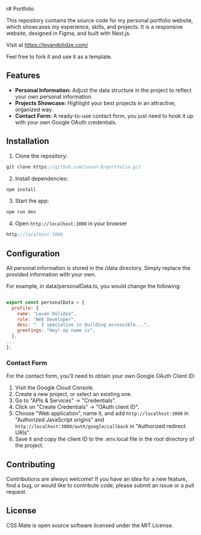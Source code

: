  r# Portfolio 

This repository contains the source code for my personal portfolio website, which showcases my experience, skills, and projects. It is a responsive website, designed in Figma, and built with Next.js.

Visit at https://levandolidze.com/

Feel free to fork it and use it as a template.


## Features 

- **Personal Information:** Adjust the data structure in the project to reflect your own personal information.
- **Projects Showcase:** Highlight your best projects in an attractive, organized way.
- **Contact Form:** A ready-to-use contact form, you just need to hook it up with your own Google OAuth credentials.


## Installation

1. Clone the repository:
  ```js
git clone https://github.com/Levan-D/portfolio.git
```
2. Install dependencies:
  ```js
npm install
```
3. Start the app:
  ```js
npm run dev
```
4. Open `http://localhost:3000` in your browser
  ```js
http://localhost:3000
```
   
## Configuration

All personal information is stored in the /data directory. Simply replace the provided information with your own.

For example, in data/personalData.ts, you would change the following:


```javascript

export const personalData = {
  profile: {
    name: "Levan Dolidze",
    role: "Web Developer",
    desc: "  I specialize in building accessible...",
    greetings: "Hey! my name is",
  },
...
};

```

### Contact Form

For the contact form, you'll need to obtain your own Google OAuth Client ID:

1. Visit the Google Cloud Console.
2. Create a new project, or select an existing one.
3. Go to "APIs & Services" -> "Credentials".
4. Click on "Create Credentials" -> "OAuth client ID".
5. Choose "Web application", name it, and add `http://localhost:3000` in "Authorized JavaScript origins" and `http://localhost:3000/auth/google/callback` in "Authorized redirect URIs".
6. Save it and copy the client ID to the .env.local file in the root directory of the project.


## Contributing

Contributions are always welcome! If you have an idea for a new feature, find a bug, or would like to contribute code, please submit an issue or a pull request.


## License

CSS Mate is open source software licensed under the MIT License.
